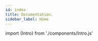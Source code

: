 ```yaml
---
id: index
title: Documentation.
sidebar_label: Home
---
```


import {Intro} from './components/Intro.js'

<Intro/>
